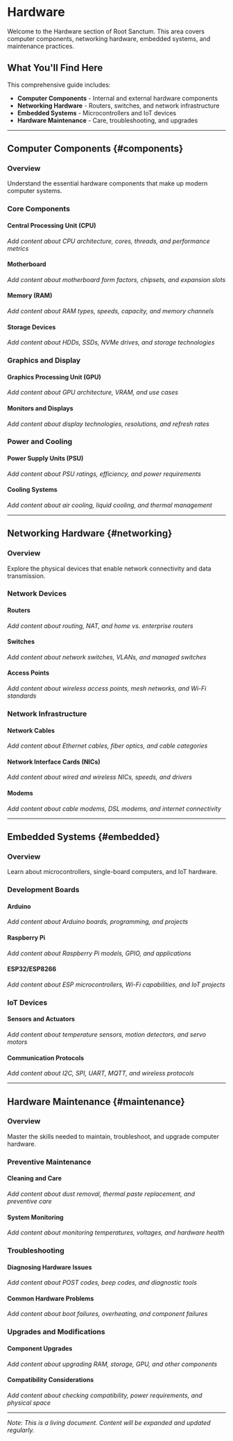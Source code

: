 # Hardware

Welcome to the Hardware section of Root Sanctum. This area covers computer components, networking hardware, embedded systems, and maintenance practices.

## What You'll Find Here

This comprehensive guide includes:

- **Computer Components** - Internal and external hardware components
- **Networking Hardware** - Routers, switches, and network infrastructure
- **Embedded Systems** - Microcontrollers and IoT devices
- **Hardware Maintenance** - Care, troubleshooting, and upgrades

---

## Computer Components {#components}

### Overview

Understand the essential hardware components that make up modern computer systems.

### Core Components

#### Central Processing Unit (CPU)
*Add content about CPU architecture, cores, threads, and performance metrics*

#### Motherboard
*Add content about motherboard form factors, chipsets, and expansion slots*

#### Memory (RAM)
*Add content about RAM types, speeds, capacity, and memory channels*

#### Storage Devices
*Add content about HDDs, SSDs, NVMe drives, and storage technologies*

### Graphics and Display

#### Graphics Processing Unit (GPU)
*Add content about GPU architecture, VRAM, and use cases*

#### Monitors and Displays
*Add content about display technologies, resolutions, and refresh rates*

### Power and Cooling

#### Power Supply Units (PSU)
*Add content about PSU ratings, efficiency, and power requirements*

#### Cooling Systems
*Add content about air cooling, liquid cooling, and thermal management*

---

## Networking Hardware {#networking}

### Overview

Explore the physical devices that enable network connectivity and data transmission.

### Network Devices

#### Routers
*Add content about routing, NAT, and home vs. enterprise routers*

#### Switches
*Add content about network switches, VLANs, and managed switches*

#### Access Points
*Add content about wireless access points, mesh networks, and Wi-Fi standards*

### Network Infrastructure

#### Network Cables
*Add content about Ethernet cables, fiber optics, and cable categories*

#### Network Interface Cards (NICs)
*Add content about wired and wireless NICs, speeds, and drivers*

#### Modems
*Add content about cable modems, DSL modems, and internet connectivity*

---

## Embedded Systems {#embedded}

### Overview

Learn about microcontrollers, single-board computers, and IoT hardware.

### Development Boards

#### Arduino
*Add content about Arduino boards, programming, and projects*

#### Raspberry Pi
*Add content about Raspberry Pi models, GPIO, and applications*

#### ESP32/ESP8266
*Add content about ESP microcontrollers, Wi-Fi capabilities, and IoT projects*

### IoT Devices

#### Sensors and Actuators
*Add content about temperature sensors, motion detectors, and servo motors*

#### Communication Protocols
*Add content about I2C, SPI, UART, MQTT, and wireless protocols*

---

## Hardware Maintenance {#maintenance}

### Overview

Master the skills needed to maintain, troubleshoot, and upgrade computer hardware.

### Preventive Maintenance

#### Cleaning and Care
*Add content about dust removal, thermal paste replacement, and preventive care*

#### System Monitoring
*Add content about monitoring temperatures, voltages, and hardware health*

### Troubleshooting

#### Diagnosing Hardware Issues
*Add content about POST codes, beep codes, and diagnostic tools*

#### Common Hardware Problems
*Add content about boot failures, overheating, and component failures*

### Upgrades and Modifications

#### Component Upgrades
*Add content about upgrading RAM, storage, GPU, and other components*

#### Compatibility Considerations
*Add content about checking compatibility, power requirements, and physical space*

---

*Note: This is a living document. Content will be expanded and updated regularly.*
